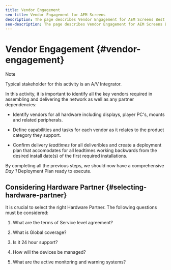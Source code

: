 ```yaml
---
title: Vendor Engagement
seo-title: Vendor Engagement for AEM Screens
description: The page describes Vendor Engagement for AEM Screens Best Practices Guide
seo-description: The page describes Vendor Engagement for AEM Screens Best Practices Guide
---
```


# Vendor Engagement {#vendor-engagement}

>[!NOTE]
>
>Typical stakeholder for this activity is an A/V Integrator.

In this activity, it is important to identify all the key vendors required in assembling and delivering the network as well as any partner dependencies:

* Identify vendors for all hardware including displays, player PC's, mounts and related peripherals.

* Define capabilities and tasks for each vendor as it relates to the product category they support.

* Confirm delivery *leadtimes* for all deliveribles and create a deployment plan that accomodates for all leadtimes working backwards from the desired install date(s) of the first required installations.

By completing all the previous steps, we should now have a comprehensive *Day 1* Deployment Plan ready to execute.

## Considering Hardware Partner {#selecting-hardware-partner}

It is crucial to select the right Hardware Partner. The following questions must be considered:

1. What are the terms of Service level agreement?

1. What is Global coverage?

1. Is it 24 hour support?

1. How will the devices be managed?

1. What are the active monitoring and warning systems?
